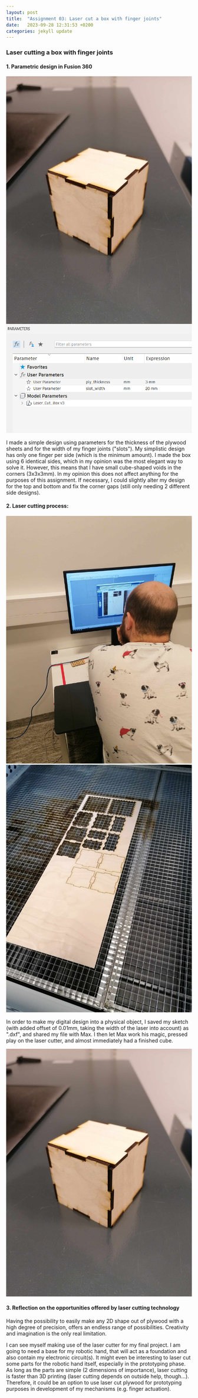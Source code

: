 ```yaml
---
layout: post
title:  "Assignment 03: Laser cut a box with finger joints"
date:   2023-09-28 12:31:53 +0200
categories: jekyll update
---
```


### **Laser cutting a box with finger joints**  

#### 1. Parametric design in Fusion 360

![BoxDesign](/assets/images/3BoxFinished.jpg)
![BoxParameters](/assets/images/3FusionBoxParam.png)

I made a simple design using parameters for the thickness of the plywood sheets and for the width of my finger joints ("slots"). My simplistic design has only one finger per side (which is the minimum amount). I made the box using 6 identical sides, which in my opinion was the most elegant way to solve it. However, this means that I have small cube-shaped voids in the corners (3x3x3mm). In my opinion this does not affect anything for the purposes of this assignment. If necessary, I could slightly alter my design for the top and bottom and fix the corner gaps (still only needing 2 different side designs). 

#### 2. Laser cutting process:

![Max](/assets/images/3Max.jpg)
![LaserProcess](/assets/images/3LaserProcess.jpg)

In order to make my digital design into a physical object, I saved my sketch (with added offset of 0.01mm, taking the width of the laser into account) as ".dxf", and shared my file with Max. I then let Max work his magic, pressed play on the laser cutter, and almost immediately had a finished cube.

![Box](/assets/images/3BoxFinished.jpg)

#### 3. Reflection on the opportunities offered by laser cutting technology

Having the possibility to easily make any 2D shape out of plywood with a high degree of precision, offers an endless range of possibilities. Creativity and imagination is the only real limitation. 

I can see myself making use of the laser cutter for my final project. I am going to need a base for my robotic hand, that will act as a foundation and also contain my electronic circuit(s). It might even be interesting to laser cut some parts for the robotic hand itself, especially in the prototyping phase. As long as the parts are simple (2 dimensions of importance), laser cutting is faster than 3D printing (laser cutting depends on outside help, though...). Therefore, it could be an option to use laser cut plywood for prototyping purposes in development of my mechanisms (e.g. finger actuation).